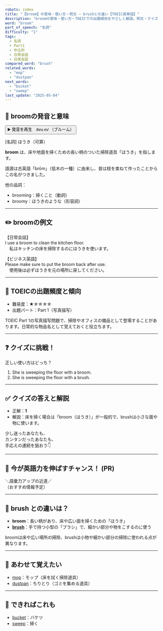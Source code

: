 ```yaml
---
robots: index
title: "【broom】の意味・使い方・例文 ― brushとの違い【TOEIC英単語】"
description: "broomの意味・使い方・TOEICでの出題傾向をやさしく解説。例文・クイズ付きでbrushとの違いもわかりやすく学べます。"
word: "broom"
part_of_speech: "名詞"
difficulty: "1"
tags:
  - 名詞
  - Part1
  - 中立的
  - 日常会話
  - 日常会話
compared_word: "brush"
related_words:
  - "mop"
  - "dustpan"
next_words:
  - "bucket"
  - "sweep"
last_update: "2025-05-04"
---
```


## 🔰 broomの発音と意味

<button class="play-audio" onclick="playTTS('broom')">
  <span class="play-audio-main">
    ▶️ 発音を再生　/bruːm/
  </span>
  <span class="play-audio-sub">
    （ブルーム）
  </span>
</button>

[名詞] ほうき（可算）

**broom** は、床や地面を掃くための長い柄のついた掃除道具「ほうき」を指します。

語源は古英語「brōm」（低木の一種）に由来し、昔は枝を束ねて作ったことからこの名がつきました。

他の品詞：  
- brooming：掃くこと（動詞）
- broomy：ほうきのような（形容詞）

---

## ✏️ broomの例文

【日常会話】  
I use a broom to clean the kitchen floor.  
　私はキッチンの床を掃除するのにほうきを使います。

【ビジネス英語】  
Please make sure to put the broom back after use.  
　使用後は必ずほうきを元の場所に戻してください。

---

## 🎯 TOEICの出題頻度と傾向

- 難易度：★☆☆☆☆
- 出題パート：Part 1（写真描写）

TOEIC Part 1の写真描写問題で、掃除やオフィスの備品として登場することがあります。日常的な物品名として覚えておくと役立ちます。

---

## ❓ クイズに挑戦！

正しい使い方はどっち？

1. She is sweeping the floor with a broom.  
2. She is sweeping the floor with a brush.

---

## ✅ クイズの答えと解説

- 正解：**1**
- 解説：床を掃く場合は「broom（ほうき）」が一般的で、brushは小さな面や物に使います。

少し迷ったあなたも、  
カンタンだったあなたも、  
手応えの連続を狙おう👇️

---

## 🚀 今が英語力を伸ばすチャンス！ (PR)

<div class="info-center">
＼語彙力アップの近道／<br>  
（おすすめ情報予定）
</div>

---

## 🤔  brush との違いは？

- **broom**：長い柄があり、床や広い面を掃くための「ほうき」
- **[brush](/word/brush)**：手で持つ小型の「ブラシ」で、細かい部分や物をこするのに使う

broomは床や広い場所の掃除、brushは小物や細かい部分の掃除に使われる点が異なります。

---

## 🧩 あわせて覚えたい

- [mop](/word/mop)：モップ（床を拭く掃除道具）
- [dustpan](/word/dustpan)：ちりとり（ゴミを集める道具）

---

## 📖 できればこれも

- [bucket](/word/bucket)：バケツ
- [sweep](/word/sweep)：掃く

<!-- cvid: aid35_bid48 -->
